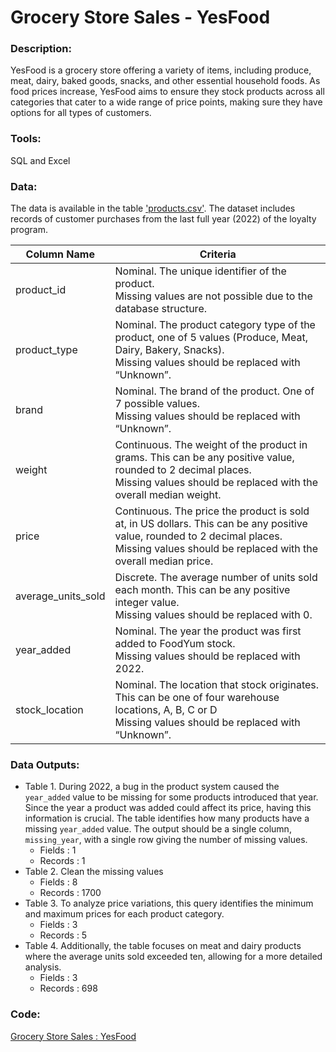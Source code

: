# Grocery Store Sales - YesFood

### Description: 
YesFood is a grocery store offering a variety of items, including produce, meat, dairy, baked goods, snacks, and other essential household foods. As food prices increase, YesFood aims to ensure they stock products across all categories that cater to a wide range of price points, making sure they have options for all types of customers.

### Tools: 
SQL and Excel

### Data:
The data is available in the table ['products.csv'](https://github.com/mynameisfho/My-Data-Analyst-Portofolio/blob/main/Grocery%20Store%20Sales%20-%20YesFood/products.csv).
The dataset includes records of customer purchases from the last full year (2022) of the loyalty program.

| Column Name | Criteria                                                |
|-------------|---------------------------------------------------------|
|product_id | Nominal. The unique identifier of the product. </br>Missing values are not possible due to the database structure.|
| product_type | Nominal. The product category type of the product, one of 5 values (Produce, Meat, Dairy, Bakery, Snacks). </br>Missing values should be replaced with “Unknown”. |
| brand | Nominal. The brand of the product. One of 7 possible values. </br>Missing values should be replaced with “Unknown”. |
| weight | Continuous. The weight of the product in grams. This can be any positive value, rounded to 2 decimal places. </br>Missing values should be replaced with the overall median weight. |
| price | Continuous. The price the product is sold at, in US dollars. This can be any positive value, rounded to 2 decimal places. </br>Missing values should be replaced with the overall median price. |
| average_units_sold | Discrete. The average number of units sold each month. This can be any positive integer value. </br>Missing values should be replaced with 0. |
| year_added | Nominal. The year the product was first added to FoodYum stock.</br>Missing values should be replaced with 2022. |
| stock_location | Nominal. The location that stock originates. This can be one of four warehouse locations, A, B, C or D </br>Missing values should be replaced with “Unknown”. |

### Data Outputs:
- Table 1. During 2022, a bug in the product system caused the `year_added` value to be missing for some products introduced that year. Since the year a product was added could affect its price, having this information is crucial. The table identifies how many products have a missing `year_added` value. The output should be a single column, `missing_year`, with a single row giving the number of missing values.
    - Fields : 1
    - Records : 1
- Table 2. Clean the missing values
    - Fields : 8
    - Records : 1700
- Table 3. To analyze price variations, this query identifies the minimum and maximum prices for each product category.
    - Fields : 3
    - Records : 5
- Table 4. Additionally, the table focuses on meat and dairy products where the average units sold exceeded ten, allowing for a more detailed analysis.
    - Fields : 3
    - Records : 698

### Code:
[Grocery Store Sales : YesFood](https://github.com/mynameisfho/My-Data-Analyst-Portofolio/blob/main/Grocery%20Store%20Sales%20-%20YesFood/grocery_store_sales.ipynb)
